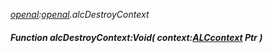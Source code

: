 _[openal](../../modules/openal/openal-module.md):[openal](../../modules/openal/openal-module.md).alcDestroyContext_
##### Function alcDestroyContext:Void( context:[ALCcontext](../../modules/openal/openal-alccontext.md) Ptr )
